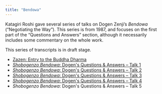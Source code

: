 ```yaml
---
title: "Bendowa"
---
```


Katagiri Roshi gave several series of talks on Dogen Zenji’s *Bendowa* (“Negotiating the Way”). This series is from 1987, and focuses on the first part of the “Questions and Answers” section, although it necessarily includes some commentary on the whole work.

This series of transcripts is in draft stage. 

- [Zazen: Entry to the Buddha Dharma](1987-03-07-Zazen-Entry-to-the-Buddha-Dharma)
- [*Shobogenzo Bendowa*: Dogen's Questions & Answers – Talk 1](1987-03-11-Bendowa-Talk-1)
- [*Shobogenzo Bendowa*: Dogen's Questions & Answers – Talk 2](1987-03-12-Bendowa-Talk-2)
- [*Shobogenzo Bendowa*: Dogen's Questions & Answers – Talk 3](1987-03-13-Bendowa-Talk-3)
- [*Shobogenzo Bendowa*: Dogen's Questions & Answers – Talk 4](1987-03-14-Bendowa-Talk-4)
- *Shobogenzo Bendowa*: Dogen's Questions & Answers – Talk 5

